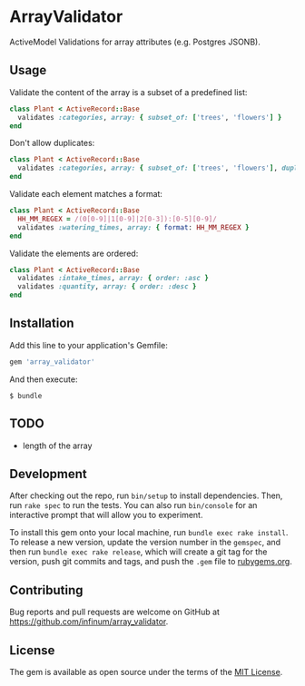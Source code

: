 # ArrayValidator

ActiveModel Validations for array attributes (e.g. Postgres JSONB).

## Usage

Validate the content of the array is a subset of a predefined list:

```ruby
class Plant < ActiveRecord::Base
  validates :categories, array: { subset_of: ['trees', 'flowers'] }
end
```

Don't allow duplicates:

```ruby
class Plant < ActiveRecord::Base
  validates :categories, array: { subset_of: ['trees', 'flowers'], duplicates: false }
end
```

Validate each element matches a format:

```ruby
class Plant < ActiveRecord::Base
  HH_MM_REGEX = /(0[0-9]|1[0-9]|2[0-3]):[0-5][0-9]/
  validates :watering_times, array: { format: HH_MM_REGEX }
end
```

Validate the elements are ordered:

```ruby
class Plant < ActiveRecord::Base
  validates :intake_times, array: { order: :asc }
  validates :quantity, array: { order: :desc }
end
```

## Installation

Add this line to your application's Gemfile:

```ruby
gem 'array_validator'
```

And then execute:

    $ bundle


## TODO

- length of the array

## Development

After checking out the repo, run `bin/setup` to install dependencies. Then, run `rake spec` to run the tests. You can also run `bin/console` for an interactive prompt that will allow you to experiment.

To install this gem onto your local machine, run `bundle exec rake install`. To release a new version, update the version number in the `gemspec`, and then run `bundle exec rake release`, which will create a git tag for the version, push git commits and tags, and push the `.gem` file to [rubygems.org](https://rubygems.org).

## Contributing

Bug reports and pull requests are welcome on GitHub at https://github.com/infinum/array_validator.

## License

The gem is available as open source under the terms of the [MIT License](http://opensource.org/licenses/MIT).
